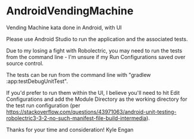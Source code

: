 # AndroidVendingMachine
Vending Machine kata done in Android, with UI


Please use Android Studio to run the application and the associated tests.

Due to my losing a fight with Robolectric, you may need to run the tests from the command line - I'm unsure if my Run Configurations saved over source control.

The tests can be run from the command line with "gradlew :app:testDebugUnitTest".  

If you'd prefer to run them within the UI, I believe you'll need to hit Edit Configurations and add the Module Directory as the working directory for the test run configuration (per https://stackoverflow.com/questions/43971063/android-unit-testing-robolectric3-3-2-no-such-manifest-file-build-intermedia).


Thanks for your time and consideration!
Kyle Engan
